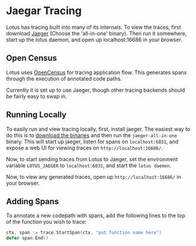 # Jaegar Tracing

Lotus has tracing built into many of its internals. To view the traces, first download [Jaeger](https://www.jaegertracing.io/download/) (Choose the 'all-in-one' binary). Then run it somewhere, start up the lotus daemon, and open up localhost:16686 in your browser.

## Open Census

Lotus uses [OpenCensus](https://opencensus.io/) for tracing application flow.
This generates spans
through the execution of annotated code paths.

Currently it is set up to use Jaeger, though other tracing backends should be
fairly easy to swap in.

## Running Locally

To easily run and view tracing locally, first, install jaeger. The easiest way
to do this is to [download the binaries](https://www.jaegertracing.io/download/) and then run the `jaeger-all-in-one`
binary. This will start up jaeger, listen for spans on `localhost:6831`, and
expose a web UI for viewing traces on `http://localhost:16686/`.

Now, to start sending traces from Lotus to Jaeger, set the environment variable
`LOTUS_JAEGER` to `localhost:6831`, and start the `lotus daemon`.

Now, to view any generated traces, open up `http://localhost:16686/` in your
browser.

## Adding Spans

To annotate a new codepath with spans, add the following lines to the top of the function you wish to trace:

```go
ctx, span := trace.StartSpan(ctx, "put function name here")
defer span.End()
```
